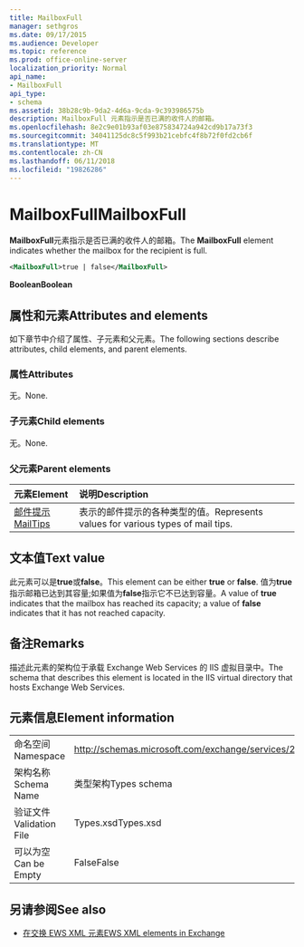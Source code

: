 ```yaml
---
title: MailboxFull
manager: sethgros
ms.date: 09/17/2015
ms.audience: Developer
ms.topic: reference
ms.prod: office-online-server
localization_priority: Normal
api_name:
- MailboxFull
api_type:
- schema
ms.assetid: 38b28c9b-9da2-4d6a-9cda-9c393986575b
description: MailboxFull 元素指示是否已满的收件人的邮箱。
ms.openlocfilehash: 8e2c9e01b93af03e875834724a942cd9b17a73f3
ms.sourcegitcommit: 34041125dc8c5f993b21cebfc4f8b72f0fd2cb6f
ms.translationtype: MT
ms.contentlocale: zh-CN
ms.lasthandoff: 06/11/2018
ms.locfileid: "19826286"
---
```

# <a name="mailboxfull"></a><span data-ttu-id="73442-103">MailboxFull</span><span class="sxs-lookup"><span data-stu-id="73442-103">MailboxFull</span></span>

<span data-ttu-id="73442-104">**MailboxFull**元素指示是否已满的收件人的邮箱。</span><span class="sxs-lookup"><span data-stu-id="73442-104">The **MailboxFull** element indicates whether the mailbox for the recipient is full.</span></span> 
  
```XML
<MailboxFull>true | false</MailboxFull>
```

<span data-ttu-id="73442-105">**Boolean**</span><span class="sxs-lookup"><span data-stu-id="73442-105">**Boolean**</span></span>

## <a name="attributes-and-elements"></a><span data-ttu-id="73442-106">属性和元素</span><span class="sxs-lookup"><span data-stu-id="73442-106">Attributes and elements</span></span>

<span data-ttu-id="73442-107">如下章节中介绍了属性、子元素和父元素。</span><span class="sxs-lookup"><span data-stu-id="73442-107">The following sections describe attributes, child elements, and parent elements.</span></span>
  
### <a name="attributes"></a><span data-ttu-id="73442-108">属性</span><span class="sxs-lookup"><span data-stu-id="73442-108">Attributes</span></span>

<span data-ttu-id="73442-109">无。</span><span class="sxs-lookup"><span data-stu-id="73442-109">None.</span></span>
  
### <a name="child-elements"></a><span data-ttu-id="73442-110">子元素</span><span class="sxs-lookup"><span data-stu-id="73442-110">Child elements</span></span>

<span data-ttu-id="73442-111">无。</span><span class="sxs-lookup"><span data-stu-id="73442-111">None.</span></span>
  
### <a name="parent-elements"></a><span data-ttu-id="73442-112">父元素</span><span class="sxs-lookup"><span data-stu-id="73442-112">Parent elements</span></span>

|<span data-ttu-id="73442-113">**元素**</span><span class="sxs-lookup"><span data-stu-id="73442-113">**Element**</span></span>|<span data-ttu-id="73442-114">**说明**</span><span class="sxs-lookup"><span data-stu-id="73442-114">**Description**</span></span>|
|:-----|:-----|
|[<span data-ttu-id="73442-115">邮件提示</span><span class="sxs-lookup"><span data-stu-id="73442-115">MailTips</span></span>](mailtips.md) <br/> |<span data-ttu-id="73442-116">表示的邮件提示的各种类型的值。</span><span class="sxs-lookup"><span data-stu-id="73442-116">Represents values for various types of mail tips.</span></span>  <br/> |
   
## <a name="text-value"></a><span data-ttu-id="73442-117">文本值</span><span class="sxs-lookup"><span data-stu-id="73442-117">Text value</span></span>

<span data-ttu-id="73442-118">此元素可以是**true**或**false**。</span><span class="sxs-lookup"><span data-stu-id="73442-118">This element can be either **true** or **false**.</span></span> <span data-ttu-id="73442-119">值为**true**指示邮箱已达到其容量;如果值为**false**指示它不已达到容量。</span><span class="sxs-lookup"><span data-stu-id="73442-119">A value of **true** indicates that the mailbox has reached its capacity; a value of **false** indicates that it has not reached capacity.</span></span> 
  
## <a name="remarks"></a><span data-ttu-id="73442-120">备注</span><span class="sxs-lookup"><span data-stu-id="73442-120">Remarks</span></span>

<span data-ttu-id="73442-121">描述此元素的架构位于承载 Exchange Web Services 的 IIS 虚拟目录中。</span><span class="sxs-lookup"><span data-stu-id="73442-121">The schema that describes this element is located in the IIS virtual directory that hosts Exchange Web Services.</span></span>
  
## <a name="element-information"></a><span data-ttu-id="73442-122">元素信息</span><span class="sxs-lookup"><span data-stu-id="73442-122">Element information</span></span>

|||
|:-----|:-----|
|<span data-ttu-id="73442-123">命名空间</span><span class="sxs-lookup"><span data-stu-id="73442-123">Namespace</span></span>  <br/> |http://schemas.microsoft.com/exchange/services/2006/types  <br/> |
|<span data-ttu-id="73442-124">架构名称</span><span class="sxs-lookup"><span data-stu-id="73442-124">Schema Name</span></span>  <br/> |<span data-ttu-id="73442-125">类型架构</span><span class="sxs-lookup"><span data-stu-id="73442-125">Types schema</span></span>  <br/> |
|<span data-ttu-id="73442-126">验证文件</span><span class="sxs-lookup"><span data-stu-id="73442-126">Validation File</span></span>  <br/> |<span data-ttu-id="73442-127">Types.xsd</span><span class="sxs-lookup"><span data-stu-id="73442-127">Types.xsd</span></span>  <br/> |
|<span data-ttu-id="73442-128">可以为空</span><span class="sxs-lookup"><span data-stu-id="73442-128">Can be Empty</span></span>  <br/> |<span data-ttu-id="73442-129">False</span><span class="sxs-lookup"><span data-stu-id="73442-129">False</span></span>  <br/> |
   
## <a name="see-also"></a><span data-ttu-id="73442-130">另请参阅</span><span class="sxs-lookup"><span data-stu-id="73442-130">See also</span></span>

- [<span data-ttu-id="73442-131">在交换 EWS XML 元素</span><span class="sxs-lookup"><span data-stu-id="73442-131">EWS XML elements in Exchange</span></span>](ews-xml-elements-in-exchange.md)

